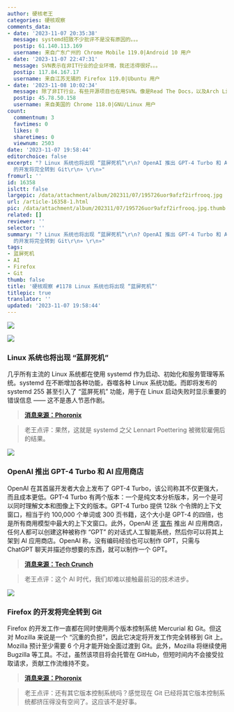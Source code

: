 ```yaml
---
author: 硬核老王
categories: 硬核观察
comments_data:
- date: '2023-11-07 20:35:38'
  message: systemd招致不少批评不是没有原因的。。。
  postip: 61.140.113.169
  username: 来自广东广州的 Chrome Mobile 119.0|Android 10 用户
- date: '2023-11-07 22:47:31'
  message: SVN表示在非IT行业的企业环境，我还活得很好。。。
  postip: 117.84.167.17
  username: 来自江苏无锡的 Firefox 119.0|Ubuntu 用户
- date: '2023-11-08 10:02:34'
  message: 除了非IT行业，有些开源项目也在用SVN。像是Read The Docs，以及Arch Linux的软件仓库，内部都还在用SVN。其中Arch还借助SVN2Git来向Git用户开放对软件仓库的访问
  postip: 45.78.50.158
  username: 来自美国的 Chrome 118.0|GNU/Linux 用户
count:
  commentnum: 3
  favtimes: 0
  likes: 0
  sharetimes: 0
  viewnum: 2503
date: '2023-11-07 19:58:44'
editorchoice: false
excerpt: "? Linux 系统也将出现 “蓝屏死机”\r\n? OpenAI 推出 GPT-4 Turbo 和 AI 应用商店\r\n? Firefox
  的开发将完全转到 Git\r\n» \r\n»"
fromurl: ''
id: 16358
islctt: false
largepic: /data/attachment/album/202311/07/195726uor9afzf2irfrooq.jpg
url: /article-16358-1.html
pic: /data/attachment/album/202311/07/195726uor9afzf2irfrooq.jpg.thumb.jpg
related: []
reviewer: ''
selector: ''
summary: "? Linux 系统也将出现 “蓝屏死机”\r\n? OpenAI 推出 GPT-4 Turbo 和 AI 应用商店\r\n? Firefox
  的开发将完全转到 Git\r\n» \r\n»"
tags:
- 蓝屏死机
- AI
- Firefox
- Git
thumb: false
title: '硬核观察 #1178 Linux 系统也将出现 “蓝屏死机”'
titlepic: true
translator: ''
updated: '2023-11-07 19:58:44'
---
```


![](/data/attachment/album/202311/07/195726uor9afzf2irfrooq.jpg)


![](/data/attachment/album/202311/07/195745r4dkcrsnwinnki3o.png)


### Linux 系统也将出现 “蓝屏死机”


几乎所有主流的 Linux 系统都在使用 systemd 作为启动、初始化和服务管理等系统。systemd 在不断增加各种功能，吞噬各种 Linux 系统功能。而即将发布的 systemd 255 甚至引入了 “蓝屏死机” 功能，用于在 Linux 启动失败时显示重要的错误信息 —— 这不是愚人节恶作剧。



> 
> **[消息来源：Phoronix](https://www.phoronix.com/news/systemd-255-rc1)**
> 
> 
> 



> 
> 老王点评：果然，这就是 systemd 之父 Lennart Poettering 被微软雇佣后的结果。
> 
> 
> 


![](/data/attachment/album/202311/07/195759fkf5iainninubtks.png)


### OpenAI 推出 GPT-4 Turbo 和 AI 应用商店


OpenAI 在其首届开发者大会上发布了 GPT-4 Turbo，该公司称其不仅更强大，而且成本更低。GPT-4 Turbo 有两个版本：一个是纯文本分析版本，另一个是可以同时理解文本和图像上下文的版本。GPT-4 Turbo 提供 128k 个令牌的上下文窗口，相当于约 100,000 个单词或 300 页书籍，这个大小是 GPT-4 的四倍，也是所有商用模型中最大的上下文窗口。此外，OpenAI 还 [宣布](https://techcrunch.com/2023/11/06/app-store-for-ai-build-your-own-gpt-and-sell-it-on-openais-gpt-store/) 推出 AI 应用商店，任何人都可以创建这种被称作 “GPT” 的对话式人工智能系统，然后你可以将其上架到 AI 应用商店。OpenAI 称，没有编码经验也可以制作 GPT，只需与 ChatGPT 聊天并描述你想要的东西，就可以制作一个 GPT。



> 
> **[消息来源：Tech Crunch](https://techcrunch.com/2023/11/06/openai-launches-gpt-4-turbo-and-launches-fine-tuning-program-for-gpt-4/)**
> 
> 
> 



> 
> 老王点评：这个 AI 时代，我们却难以接触最前沿的技术进步。
> 
> 
> 


![](/data/attachment/album/202311/07/195819al7evvab8i9emli1.png)


### Firefox 的开发将完全转到 Git


Firefox 的开发工作一直都在同时使用两个版本控制系统 Mercurial 和 Git。但这对 Mozilla 来说是一个 “沉重的负担”，因此它决定将开发工作完全转移到 Git 上。Mozilla 预计至少需要 6 个月才能开始全面过渡到 Git。此外，Mozilla 将继续使用 Bugzilla 等工具。不过，虽然该项目将会托管在 GitHub，但短时间内不会接受拉取请求，贡献工作流维持不变。



> 
> **[消息来源：Phoronix](https://www.phoronix.com/news/Firefox-Going-Git)**
> 
> 
> 



> 
> 老王点评：还有其它版本控制系统吗？感觉现在 Git 已经将其它版本控制系统都挤压得没有空间了。这应该不是好事。
> 
> 
>